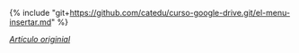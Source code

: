 {% include "git+https://github.com/catedu/curso-google-drive.git/el-menu-insertar.md" %}

[_Artículo originial_](https://catedu.gitbooks.io/trabajo-colaborativo-con-google-drive/content/el-menu-insertar.html)
